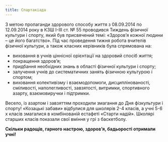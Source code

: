 ```yaml
---
title: Спартакіада
---
```


З метою пропаганди здорового способу життя з 08.09.2014 по 12.09.2014 року в КЗШ І-ІІІ ст. № 55 проводився Тиждень фізичної культури і спорту, який був присвячений темі: «Здоров’я кожної людини – це його багатство». Під час проведення тижня робота вчителів фізичної культури, а також класних керівників була спрямована на:

- виховання в учнів ціннісної орієнтації на здоровий спосіб життя;
- покращення здоров’я;
- придбання необхідних знань в області фізичної культури і спорту;
- залучення учнів до систематичних занять фізичною культурою і спортом;
- виховання колективізму і взаємодопомоги, дисциплінованості, сміливості, наполегливості, завзятості, витримки, спортивного азарту, взаємовиручки і підтримки.

Весело, із азартом і завзяттям проходили змагання до Дня фізкультури і спорту!
«Козацькі забави» відбулися для школярів 2-4 класів, а учні 5-6 х класів змагалися в комбінованій естафеті «Старти надій». Школярі старших класів показали свої вміння у грі з баскетболу.

**Скільки радощів, гарного настрою, здоров’я, бадьорості отримали учні!**

<slideshow id="_/72157647645971621" />
